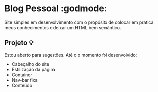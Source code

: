 # Blog Pessoal :godmode:
Site simples em desenvolvimento com o propósito de colocar em pratica meus conhecimentos e deixar um HTML bem semântico.
## Projeto :bulb:
Estou aberto para sugestões. Até o o momento foi desenvolvido:
 - Cabeçalho do site
 - Estilização da página
 - Container
 - Nav-bar fixa
 - Conteúdo